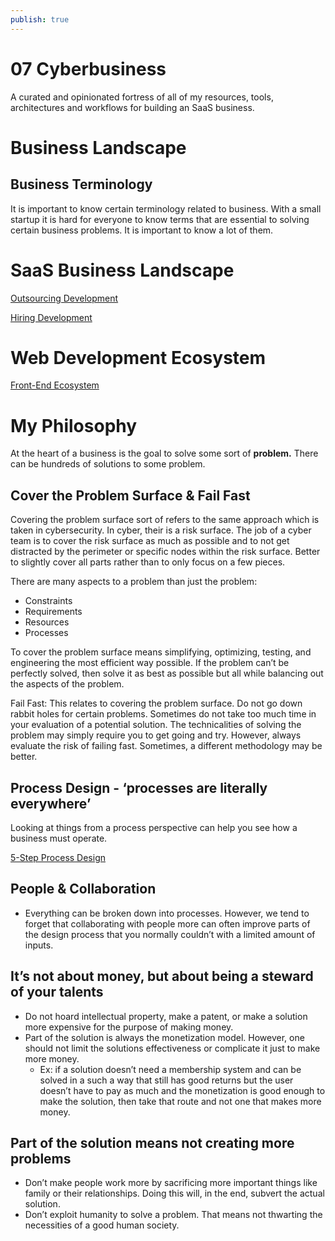 ```yaml
---
publish: true
---
```

# 07 Cyberbusiness

A curated and opinionated fortress of all of my resources, tools, architectures and workflows for building an SaaS business.

# Business Landscape

## Business Terminology

It is important to know certain terminology related to business.  With a small startup it is hard for everyone to know terms that are essential to solving certain business problems.  It is important to know a lot of them.

# SaaS Business Landscape

[Outsourcing Development](07%20Cyberbusiness/Outsourcing%20Development.md)

[Hiring Development](07%20Cyberbusiness/Hiring%20Development.md)

# Web Development Ecosystem

[Front-End Ecosystem](07%20Cyberbusiness/Front-End%20Ecosystem.md)

# My Philosophy

At the heart of a business is the goal to solve some sort of **problem.**
There can be hundreds of solutions to some problem.

## Cover the Problem Surface & Fail Fast

Covering the problem surface sort of refers to the same approach which is taken in cybersecurity.  In cyber, their is a risk surface.  The job of a cyber team is to cover the risk surface as much as possible and to not get distracted by the perimeter or specific nodes within the risk surface.  Better to slightly cover all parts rather than to only focus on a few pieces.

There are many aspects to a problem than just the problem:

- Constraints
- Requirements
- Resources
- Processes

To cover the problem surface means simplifying, optimizing, testing, and engineering the most efficient way possible.  If the problem can’t be perfectly solved, then solve it as best as possible but all while balancing out the aspects of the problem.  

Fail Fast:
This relates to covering the problem surface.  Do not go down rabbit holes for certain problems.  Sometimes do not take too much time in your evaluation of a potential solution.  The technicalities of solving the problem may simply require you to get going and try.  However, always evaluate the risk of failing fast.  Sometimes, a different methodology may be better.

## Process Design - ‘processes are literally everywhere’

Looking at things from a process perspective can help you see how a business must operate.

[5-Step Process Design](07%20Cyberbusiness/5-Step%20Process%20Design.md)

## People & Collaboration

- Everything can be broken down into processes.  However, we tend to forget that collaborating with people more can often improve parts of the design process that you normally couldn’t with a limited amount of inputs.

## It’s not about money, but about being a steward of your talents

- Do not hoard intellectual property, make a patent, or make a solution more expensive for the purpose of making money.
- Part of the solution is always the monetization model.  However, one should not limit the solutions effectiveness or complicate it just to make more money.
    - Ex: if a solution doesn’t need a membership system and can be solved in a such a way that still has good returns but the user doesn’t have to pay as much and the monetization is good enough to make the solution, then take that route and not one that makes more money.

## Part of the solution means not creating more problems

- Don’t make people work more by sacrificing more important things like family or their relationships.  Doing this will, in the end, subvert the actual solution.
- Don’t exploit humanity to solve a problem.  That means not thwarting the necessities of a good human society.
